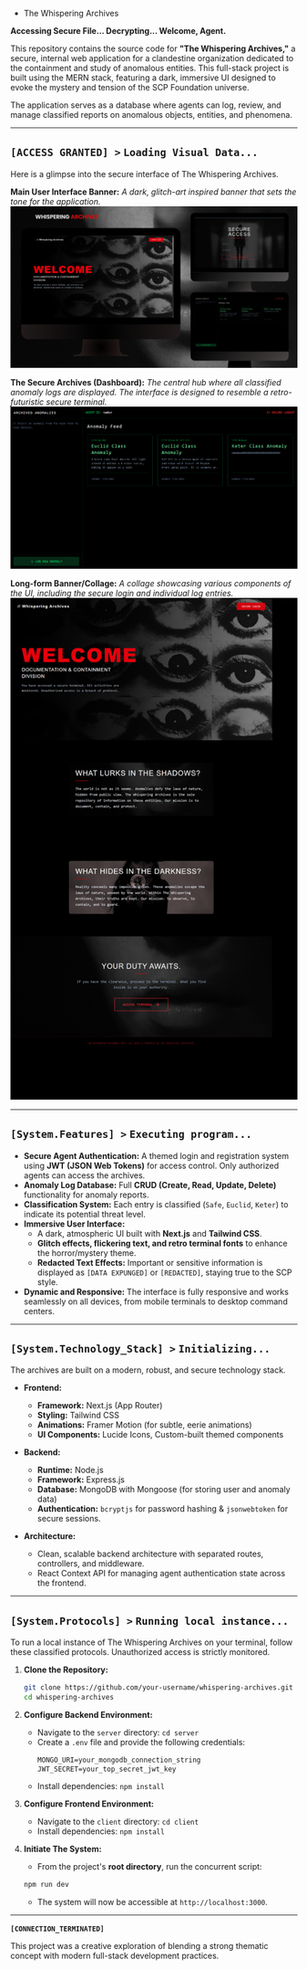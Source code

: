 * The Whispering Archives

**Accessing Secure File... Decrypting... Welcome, Agent.**

This repository contains the source code for **"The Whispering Archives,"** a secure, internal web application for a clandestine organization dedicated to the containment and study of anomalous entities. This full-stack project is built using the MERN stack, featuring a dark, immersive UI designed to evoke the mystery and tension of the SCP Foundation universe.

The application serves as a database where agents can log, review, and manage classified reports on anomalous objects, entities, and phenomena.

---

## `[ACCESS GRANTED] >` `Loading Visual Data...`

Here is a glimpse into the secure interface of The Whispering Archives.

**Main User Interface Banner:**
*A dark, glitch-art inspired banner that sets the tone for the application.*
![The Whispering Archives UI Banner](https://github.com/karindragimhan49/whispering-archives/blob/cdb3ada6025fc694446bef92ce9a21423c0aa368/snap/WelCome%20(2).png)

**The Secure Archives (Dashboard):**
*The central hub where all classified anomaly logs are displayed. The interface is designed to resemble a retro-futuristic secure terminal.*
![The Whispering Archives Dashboard](https://github.com/karindragimhan49/whispering-archives/blob/cdb3ada6025fc694446bef92ce9a21423c0aa368/snap/feed.png)

**Long-form Banner/Collage:**
*A collage showcasing various components of the UI, including the secure login and individual log entries.*
![The Whispering Archives Feature Collage](https://github.com/karindragimhan49/whispering-archives/blob/cdb3ada6025fc694446bef92ce9a21423c0aa368/snap/ui.png)

---

## `[System.Features] >` `Executing program...`

*   **Secure Agent Authentication:** A themed login and registration system using **JWT (JSON Web Tokens)** for access control. Only authorized agents can access the archives.
*   **Anomaly Log Database:** Full **CRUD (Create, Read, Update, Delete)** functionality for anomaly reports.
*   **Classification System:** Each entry is classified (`Safe`, `Euclid`, `Keter`) to indicate its potential threat level.
*   **Immersive User Interface:**
    *   A dark, atmospheric UI built with **Next.js** and **Tailwind CSS**.
    *   **Glitch effects, flickering text, and retro terminal fonts** to enhance the horror/mystery theme.
    *   **Redacted Text Effects:** Important or sensitive information is displayed as `[DATA EXPUNGED]` or `[REDACTED]`, staying true to the SCP style.
*   **Dynamic and Responsive:** The interface is fully responsive and works seamlessly on all devices, from mobile terminals to desktop command centers.

---

## `[System.Technology_Stack] >` `Initializing...`

The archives are built on a modern, robust, and secure technology stack.

*   **Frontend:**
    *   **Framework:** Next.js (App Router)
    *   **Styling:** Tailwind CSS
    *   **Animations:** Framer Motion (for subtle, eerie animations)
    *   **UI Components:** Lucide Icons, Custom-built themed components

*   **Backend:**
    *   **Runtime:** Node.js
    *   **Framework:** Express.js
    *   **Database:** MongoDB with Mongoose (for storing user and anomaly data)
    *   **Authentication:** `bcryptjs` for password hashing & `jsonwebtoken` for secure sessions.

*   **Architecture:**
    *   Clean, scalable backend architecture with separated routes, controllers, and middleware.
    *   React Context API for managing agent authentication state across the frontend.

---

## `[System.Protocols] >` `Running local instance...`

To run a local instance of The Whispering Archives on your terminal, follow these classified protocols. Unauthorized access is strictly monitored.

1.  **Clone the Repository:**
    ```bash
    git clone https://github.com/your-username/whispering-archives.git
    cd whispering-archives
    ```

2.  **Configure Backend Environment:**
    *   Navigate to the `server` directory: `cd server`
    *   Create a `.env` file and provide the following credentials:
        ```
        MONGO_URI=your_mongodb_connection_string
        JWT_SECRET=your_top_secret_jwt_key
        ```
    *   Install dependencies: `npm install`

3.  **Configure Frontend Environment:**
    *   Navigate to the `client` directory: `cd client`
    *   Install dependencies: `npm install`

4.  **Initiate The System:**
    *   From the project's **root directory**, run the concurrent script:
    ```bash
    npm run dev
    ```
    *   The system will now be accessible at `http://localhost:3000`.

---

**`[CONNECTION_TERMINATED]`**

This project was a creative exploration of blending a strong thematic concept with modern full-stack development practices.
